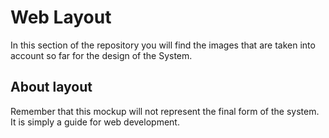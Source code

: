 # Web Layout

In this section of the repository you will find the 
images that are taken into account so far for the design of the System.

## About layout

Remember that this mockup will not represent the final form of the system. 
It is simply a guide for web development.